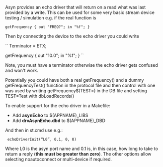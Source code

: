 Asyn provides an echo driver that will return on a read what was last provided by a write. This can
be used for some very basic stream device testing / simulation e.g. if the real function is

``
getFrequency {
    out "FREQ?"; in "%f";
}
``

Then by connecting the device to the echo driver you could write

``
Terminator = ETX;

getFrequency {
    out "10.0"; in "%f";
}
``

Note, you must have a terminator otherwise the echo driver gets confused and won't work.

Potentially you could have both a real  getFrequency()  and a dummy getFrequencyTest() function in the protocol file and then control with one was used by writing   getFrequency$(TEST=)   in the DB file and setting   TEST=Test   with dbLoadRecords() 

To enable support for the echo driver in a Makefile:
* Add  **asynEcho** to $(APPNAME)_LIBS
* Add  **drvAsynEcho.dbd**  to $(APPNAME)_DBD

And then in st.cmd use e.g.:

`` 
echoDriverInit(“L0”, 0.1, 0, 0)
``

Where L0 is the asyn port name and 0.1 is, in this case, how long to take to return a reply (**this must be greater than zero**). The other options allow selecting noautoconnect or multi-device if required.

